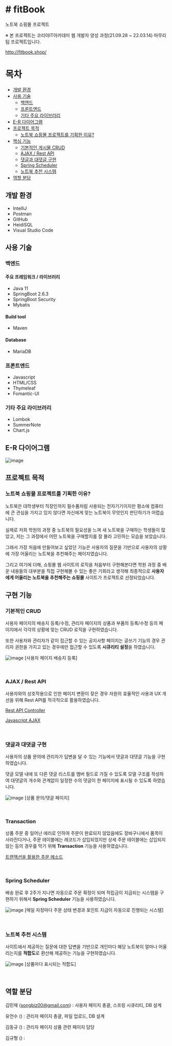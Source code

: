# # fitBook
노트북 쇼핑몰 프로젝트

※ 본 프로젝트는 코리아IT아카데미 웹 개발자 양성 과정(21.09.28 ~ 22.03.14) 마무리 팀 프로젝트입니다.

http://fitbook.shop/

# 목차
- [개발 환경](#개발-환경)
- [사용 기술](#사용-기술)
    * [백엔드](#백엔드)
    * [프론트엔드](#프론트엔드)
    * [기타 주요 라이브러리](#기타-주요-라이브러리)
- [E-R 다이어그램](#e-r-다이어그램)
- [프로젝트 목적](#프로젝트-목적)
    * [노트북 쇼핑몰 프로젝트를 기획한 이유?](#노트북-쇼핑몰-프로젝트를-기획한-이유?)
- [핵심 기능](#핵심-기능)
    * [기본적인 게시물 CRUD](#기본적인-CRUD)
    * [AJAX / Rest API](#AJAX-/-Rest-API)
    * [댓글과 대댓글 구현](#댓글과-대댓글-구현)
    * [Spring Scheduler](#Spring-Scheduler)
    * [노트북 추천 시스템](#노트북-추천-시스템)
- [역할 분담](#역할-분담)

## 개발 환경
- IntelliJ
- Postman
- GitHub
- HeidiSQL
- Visual Studio Code

## 사용 기술
### 백엔드
#### 주요 프레임워크 / 라이브러리
- Java 11
- SpringBoot 2.6.3
- SpringBoot Security
- Mybatis

#### Build tool
- Maven

#### Database
- MariaDB

### 프론트엔드
- Javascript
- HTML/CSS
- Thymeleaf
- Fomantic-UI

### 기타 주요 라이브러리
- Lombok
- SummerNote
- Chart.js

## E-R 다이어그램
![image](https://github.com/songbiz0/fitBook/blob/master/img/fitbook-1.png?raw=true)

## 프로젝트 목적

### 노트북 쇼핑몰 프로젝트를 기획한 이유? 

노트북은 대학생부터 직장인까지 필수품처럼 사용되는 전자기기이지만 평소에 컴퓨터에 큰 관심을 가지고 있지 않다면 자신에게 맞는 노트북이 무엇인지 판단하기가 어렵습니다.

실제로 저희 학원의 과정 중 노트북의 필요성을 느껴 새 노트북을 구매하는 학생들이 많았고, 저는 그 과정에서 어떤 노트북을 구매할지를 잘 몰라 고민하는 모습을 보았습니다.

그래서 가장 처음에 만들어보고 싶었던 기능은 사용자의 질문을 기반으로 사용자의 상황에 가장 어울리는 노트북을 추천해주는 페이지였습니다.

그리고 여기에 더해, 쇼핑몰 웹 사이트의 로직을 처음부터 구현해본다면 학원 과정 중 배운 내용들의 대부분을 직접 구현해볼 수 있는 좋은 기회라고 생각해 최종적으로 **사용자에게 어울리는 노트북을 추천해주는 쇼핑몰** 사이트가 프로젝트로 선정되었습니다.

## 구현 기능

### 기본적인 CRUD

사용자 페이지의 배송지 등록/수정, 관리자 페이지의 상품과 부품의 등록/수정 등의 페이지에서 각각의 상황에 맞는 CRUD 로직을 구현하였습니다.

또한 사용자와 관리자가 같이 접근할 수 있는 공지사항 페이지는 글쓰기 기능의 경우 관리자 권한을 가지고 있는 경우에만 접근할 수 있도록 **시큐리티 설정**을 하였습니다.

![image](https://github.com/songbiz0/fitBook/blob/master/img/shipment.png?raw=true)
[사용자 페이지 배송지 등록]

<br>

### AJAX / Rest API

사용자와의 상호작용으로 인한 페이지 변환이 잦은 경우 자원의 효율적인 사용과 UX 개선을 위해 Rest API를 적극적으로 활용하였습니다.

[Rest API Controller](https://github.com/songbiz0/fitBook/blob/master/src/main/java/com/fitbook/shop/ShopRestController.java#L1)

[Javascript AJAX](https://github.com/songbiz0/fitBook/blob/230a0a25cbf5e7bedf10b66626ad2aa0aee06517/src/main/resources/static/js/mypage/list.js#L191)

<br>

### 댓글과 대댓글 구현

사용자의 상품 문의에 관리자가 답변을 달 수 있는 기능에서 댓글과 대댓글 기능을 구현하였습니다.

댓글 모델 내에 또 다른 댓글 리스트를 멤버 필드로 가질 수 있도록 모델 구조를 작성하여 대댓글의 개수와 관계없이 일정한 수의 댓글이 한 페이지에 표시될 수 있도록 하였습니다.

![image](https://github.com/songbiz0/fitBook/blob/master/img/comment.png?raw=true)
[상품 문의/댓글 페이지]

<br>

### Transaction

상품 주문 중 일어난 에러로 인하여 주문이 완료되지 않았음에도 장바구니에서 품목이 사라진다거나, 주문 테이블에는 레코드가 삽입되었지만 상세 주문 테이블에는 삽입되지 않는 등의 경우를 막기 위해 **Transaction** 기능을 사용하였습니다.

[트랜잭션을 활용한 주문 메소드](https://github.com/songbiz0/fitBook/blob/230a0a25cbf5e7bedf10b66626ad2aa0aee06517/src/main/java/com/fitbook/shop/ShopService.java#L267)

<br>

### Spring Scheduler

배송 완료 후 2주가 지나면 자동으로 주문 확정이 되며 적립금이 지급되는 시스템을 구현하기 위해서 **Spring Scheduler** 기능을 사용하였습니다.

![image](https://github.com/songbiz0/fitBook/blob/master/img/scheduler.png?raw=true)
[매일 자정마다 주문 상태 변경과 포인트 지급이 자동으로 진행되는 시스템]

<br>

### 노트북 추천 시스템

사이트에서 제공하는 질문에 대한 답변을 기반으로 개인마다 해당 노트북이 얼마나 어울리는지를 **적합도**로 환산해 제공하는 기능을 구현하였습니다.

![image](https://github.com/songbiz0/fitBook/blob/master/img/recommendation.png?raw=true)
[상품마다 표시되는 적합도]

<br>

## 역할 분담
김민재 (songbiz00@gmail.com) : 사용자 페이지 총괄, 스프링 시큐리티, DB 설계

유언수 () : 관리자 페이지 총괄, 파일 업로드, DB 설계

김동규 () : 관리자 페이지 상품 관련 페이지 담당

김규형 () : 
